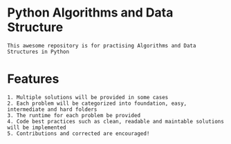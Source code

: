 # Python Algorithms and Data Structure

    This awesome repository is for practising Algorithms and Data Structures in Python

# Features

    1. Multiple solutions will be provided in some cases
    2. Each problem will be categorized into foundation, easy, intermediate and hard folders
    3. The runtime for each problem be provided
    4. Code best practices such as clean, readable and maintable solutions will be implemented
    5. Contributions and corrected are encouraged!
